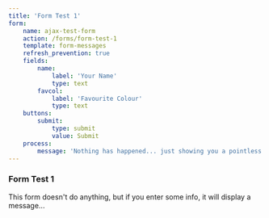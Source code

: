 ```yaml
---
title: 'Form Test 1'
form:
    name: ajax-test-form
    action: /forms/form-test-1
    template: form-messages
    refresh_prevention: true
    fields:
        name:
            label: 'Your Name'
            type: text
        favcol:
            label: 'Favourite Colour'
            type: text
    buttons:
        submit:
            type: submit
            value: Submit
    process:
        message: 'Nothing has happened... just showing you a pointless message! ;-)'
---
```


### Form Test 1

This form doesn't do anything, but if you enter some info, it will display a message...

<div id="form-result"></div>

<script>
$(document).ready(function(){

    var form = $('#ajax-test-form');
    form.submit(function(e) {
        // prevent form submission
        e.preventDefault();

        // submit the form via Ajax
        $.ajax({
            url: form.attr('action'),
            type: form.attr('method'),
            dataType: 'html',
            data: form.serialize(),
            success: function(result) {
                // Inject the result in the HTML
                $('#form-result').html(result);
            }
        });
    });
});
</script>